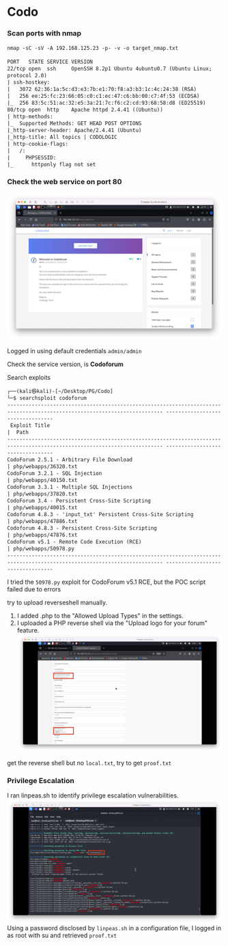 # Codo

### Scan ports with nmap

```
nmap -sC -sV -A 192.168.125.23 -p- -v -o target_nmap.txt

PORT   STATE SERVICE VERSION
22/tcp open  ssh     OpenSSH 8.2p1 Ubuntu 4ubuntu0.7 (Ubuntu Linux; protocol 2.0)
| ssh-hostkey: 
|   3072 62:36:1a:5c:d3:e3:7b:e1:70:f8:a3:b3:1c:4c:24:38 (RSA)
|   256 ee:25:fc:23:66:05:c0:c1:ec:47:c6:bb:00:c7:4f:53 (ECDSA)
|_  256 83:5c:51:ac:32:e5:3a:21:7c:f6:c2:cd:93:68:58:d8 (ED25519)
80/tcp open  http    Apache httpd 2.4.41 ((Ubuntu))
| http-methods: 
|_  Supported Methods: GET HEAD POST OPTIONS
|_http-server-header: Apache/2.4.41 (Ubuntu)
|_http-title: All topics | CODOLOGIC
| http-cookie-flags: 
|   /: 
|     PHPSESSID: 
|_      httponly flag not set
```

### Check the web service on port 80
![](/writeups/screenshot/Screenshot%202025-04-25%20at%2010.15.43.png)

Logged in using default credentials `admin/admin`

Check the service version, is **Codoforum**

Search exploits
```
┌──(kali㉿kali)-[~/Desktop/PG/Codo]
└─$ searchsploit codoforum
------------------------------------------------------------------------------------------------------------------------- ---------------------------------
 Exploit Title                                                                                                           |  Path
------------------------------------------------------------------------------------------------------------------------- ---------------------------------
CodoForum 2.5.1 - Arbitrary File Download                                                                                | php/webapps/36320.txt
CodoForum 3.2.1 - SQL Injection                                                                                          | php/webapps/40150.txt
CodoForum 3.3.1 - Multiple SQL Injections                                                                                | php/webapps/37820.txt
CodoForum 3.4 - Persistent Cross-Site Scripting                                                                          | php/webapps/40015.txt
Codoforum 4.8.3 - 'input_txt' Persistent Cross-Site Scripting                                                            | php/webapps/47886.txt
Codoforum 4.8.3 - Persistent Cross-Site Scripting                                                                        | php/webapps/47876.txt
CodoForum v5.1 - Remote Code Execution (RCE)                                                                             | php/webapps/50978.py
------------------------------------------------------------------------------------------------------------------------- ---------------------------------
```
I tried the `50978.py` exploit for CodoForum v5.1 RCE, but the POC script failed due to errors

try to upload reverseshell manually.
1. I added .php to the "Allowed Upload Types" in the settings.
2. I uploaded a PHP reverse shell via the "Upload logo for your forum" feature.
![](/writeups/screenshot/Screenshot%202025-04-25%20at%2013.08.14.png)

get the reverse shell but no `local.txt`, try to get `proof.txt`

### Privilege Escalation

I ran linpeas.sh to identify privilege escalation vulnerabilities.
![](/writeups/screenshot/Screenshot%202025-04-25%20at%2013.11.56.png)
Using a password disclosed by `linpeas.sh` in a configuration file, I logged in as root with su and retrieved `proof.txt`